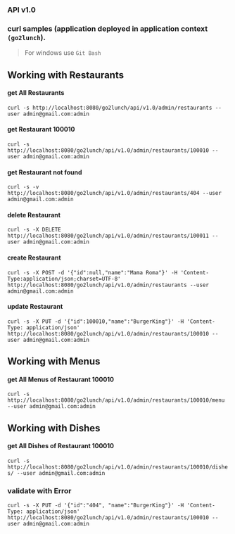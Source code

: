 ### API v1.0
### curl samples (application deployed in application context `(go2lunch`).
> For windows use `Git Bash`
## Working with Restaurants
#### get All Restaurants 
`curl -s http://localhost:8080/go2lunch/api/v1.0/admin/restaurants --user admin@gmail.com:admin`
#### get Restaurant 100010
`curl -s http://localhost:8080/go2lunch/api/v1.0/admin/restaurants/100010 --user admin@gmail.com:admin`
#### get Restaurant not found
`curl -s -v http://localhost:8080/go2lunch/api/v1.0/admin/restaurants/404 --user admin@gmail.com:admin`
#### delete Restaurant
`curl -s -X DELETE http://localhost:8080/go2lunch/api/v1.0/admin/restaurants/100011 --user admin@gmail.com:admin`
#### create Restaurant
`curl -s -X POST -d '{"id":null,"name":"Mama Roma"}' -H 'Content-Type:application/json;charset=UTF-8' http://localhost:8080/go2lunch/api/v1.0/admin/restaurants --user admin@gmail.com:admin`
#### update Restaurant
`curl -s -X PUT -d '{"id":100010,"name":"BurgerKing"}' -H 'Content-Type: application/json' http://localhost:8080/go2lunch/api/v1.0/admin/restaurants/100010 --user admin@gmail.com:admin`

## Working with Menus
#### get All Menus of Restaurant 100010
`curl -s http://localhost:8080/go2lunch/api/v1.0/admin/restaurants/100010/menu --user admin@gmail.com:admin`

## Working with Dishes
#### get All Dishes of Restaurant 100010
`curl -s http://localhost:8080/go2lunch/api/v1.0/admin/restaurants/100010/dishes/ --user admin@gmail.com:admin`



### validate with Error
`curl -s -X PUT -d '{"id":"404", "name":"BurgerKing"}' -H 'Content-Type: application/json' http://localhost:8080/go2lunch/api/v1.0/admin/restaurants/100010 --user admin@gmail.com:admin`
